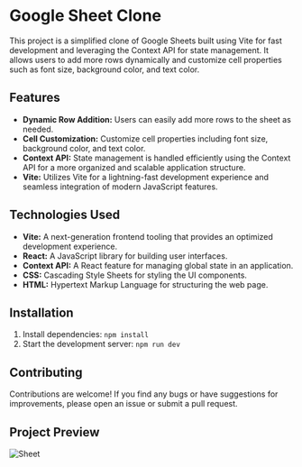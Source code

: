 # Google Sheet Clone

This project is a simplified clone of Google Sheets built using Vite for fast development and leveraging the Context API for state management. It allows users to add more rows dynamically and customize cell properties such as font size, background color, and text color.

## Features

- **Dynamic Row Addition:** Users can easily add more rows to the sheet as needed.
- **Cell Customization:** Customize cell properties including font size, background color, and text color.
- **Context API:** State management is handled efficiently using the Context API for a more organized and scalable application structure.
- **Vite:** Utilizes Vite for a lightning-fast development experience and seamless integration of modern JavaScript features.

## Technologies Used

- **Vite:** A next-generation frontend tooling that provides an optimized development experience.
- **React:** A JavaScript library for building user interfaces.
- **Context API:** A React feature for managing global state in an application.
- **CSS:** Cascading Style Sheets for styling the UI components.
- **HTML:** Hypertext Markup Language for structuring the web page.

## Installation

1. Install dependencies: `npm install`
2. Start the development server: `npm run dev`

## Contributing

Contributions are welcome! If you find any bugs or have suggestions for improvements, please open an issue or submit a pull request.

## Project Preview
![Sheet](https://github.com/DevBisht12/Google-Sheet-Clone/assets/161915446/3ca67eaa-c0fe-4617-8e4e-d9d2f55d19de)


